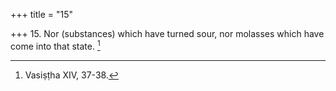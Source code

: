 +++
title = "15"

+++
15. Nor (substances) which have turned sour, nor molasses which have come into that state. [^12] 


[^12]:  Vasiṣṭha XIV, 37-38.
